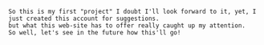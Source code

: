     So this is my first "project" I doubt I'll look forward to it, yet, I just created this account for suggestions.
    but what this web-site has to offer really caught up my attention.
    So well, let's see in the future how this'll go!
